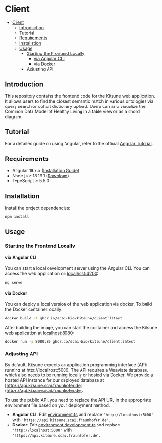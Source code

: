 # Client

- [Client](#client)
  - [Introduction](#introduction)
  - [Tutorial](#tutorial)
  - [Requirements](#requirements)
  - [Installation](#installation)
  - [Usage](#usage)
    - [Starting the Frontend Locally](#starting-the-frontend-locally)
      - [via Angular CLI](#via-angular-cli)
      - [via Docker](#via-docker)
    - [Adjusting API](#adjusting-api)

## Introduction

This repository contains the frontend code for the Kitsune web application. It allows users to find the closest semantic match in various ontologies via query search or cohort dictionary upload. Users can aslo visualize the Common Data Model of Healthy Living in a table view or as a chord diagram.

## Tutorial

For a detailed guide on using Angular, refer to the official [Angular Tutorial](https://angular.dev/tutorial).

## Requirements

- Angular 19.x.x ([Installation Guide](https://angular.dev/installation))
- Node.js ≥ 18.19.1 ([Download](https://nodejs.org/en/download/package-manager))
- TypeScript ≥ 5.5.0

## Installation

Install the project dependencies:

```bash
npm install
```

## Usage

### Starting the Frontend Locally

#### via Angular CLI

You can start a local development server using the Angular CLI. You can access the web application on [localhost:4200](http://localhost:4200):

```bash
ng serve
```

#### via Docker

You can deploy a local version of the web application via docker. To build the Docker container locally:

```bash
docker build -t ghcr.io/scai-bio/kitsune/client:latest .
```

After building the image, you can start the container and access the Kitsune web application at [localhost:8080](http://localhost:8080/):

```bash
docker run -p 8080:80 ghcr.io/scai-bio/kitsune/client:latest
```

### Adjusting API

By default, Kitsune expects an application programming interface (API) running at http://localhost:5000. The API requires a Weaviate database, which also needs to be running locally or hosted via Docker. We provide a hosted API instance for our deployed database at [https://api.kitsune.scai.fraunhofer.de](https://api.kitsune.scai.fraunhofer.de).

To use the public API, you need to replace the API URL in the appropriate environment file based on your deployment method.

- **Angular CLI**: Edit [environment.ts](./src/environments/environment.ts) and replace `'http://localhost:5000'` with `'https://api.kitsune.scai.fraunhofer.de'`.
- **Docker**: Edit [environment.development.ts](./src/environments/environment.development.ts) and replace `'http://localhost:5000'` with `'https://api.kitsune.scai.fraunhofer.de'`.
